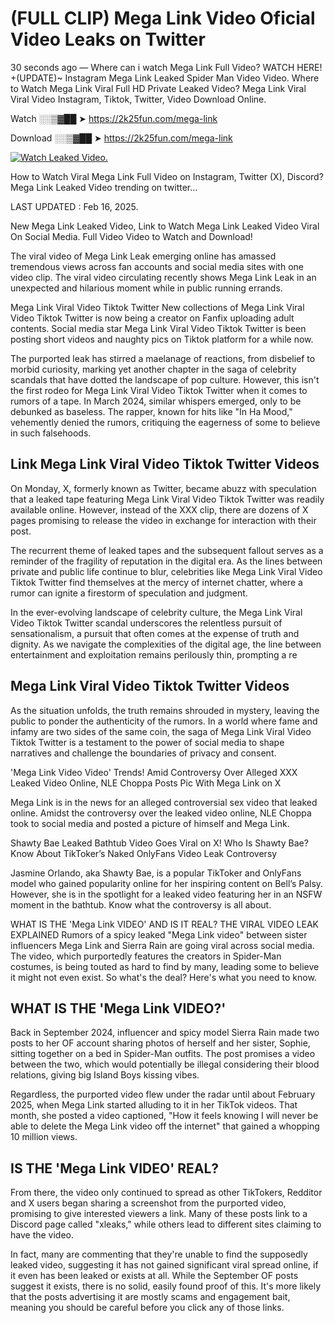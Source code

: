 # (FULL CLIP) Mega Link Video Oficial Video Leaks on Twitter

30 seconds ago — Where can i watch Mega Link Full Video? WATCH HERE! +(UPDATE)~ Instagram Mega Link Leaked Spider Man Video Video. Where to Watch Mega Link Viral Full HD Private Leaked Video? Mega Link Viral Viral Video Instagram, Tiktok, Twitter, Video Download Online.

Watch ░░▒▓██ ➤ https://2k25fun.com/mega-link

Download ░░▒▓██ ➤ https://2k25fun.com/mega-link

[![Watch Leaked Video.](https://miro.medium.com/v2/resize:fit:828/format:webp/1*cilzJN44JGOrTw9NJCrNHA.gif "Watch Leaked Video")](https://2k25fun.com/mega-link)

How to Watch Viral Mega Link Full Video on Instagram, Twitter (X), Discord? Mega Link Leaked Video trending on twitter...

LAST UPDATED : Feb 16, 2025.

New Mega Link Leaked Video, Link to Watch Mega Link Leaked Video Viral On Social Media. Full Video Video to Watch and Download!

The viral video of Mega Link Leak emerging online has amassed tremendous views across fan accounts and social media sites with one video clip. The viral video circulating recently shows Mega Link Leak in an unexpected and hilarious moment while in public running errands.

Mega Link Viral Video Tiktok Twitter New collections of Mega Link Viral Video Tiktok Twitter is now being a creator on Fanfix uploading adult contents. Social media star Mega Link Viral Video Tiktok Twitter is been posting short videos and naughty pics on Tiktok platform for a while now.

The purported leak has stirred a maelanage of reactions, from disbelief to morbid curiosity, marking yet another chapter in the saga of celebrity scandals that have dotted the landscape of pop culture. However, this isn't the first rodeo for Mega Link Viral Video Tiktok Twitter when it comes to rumors of a tape. In March 2024, similar whispers emerged, only to be debunked as baseless. The rapper, known for hits like "In Ha Mood," vehemently denied the rumors, critiquing the eagerness of some to believe in such falsehoods.

## Link Mega Link Viral Video Tiktok Twitter Videos

On Monday, X, formerly known as Twitter, became abuzz with speculation that a leaked tape featuring Mega Link Viral Video Tiktok Twitter was readily available online. However, instead of the XXX clip, there are dozens of X pages promising to release the video in exchange for interaction with their post.

The recurrent theme of leaked tapes and the subsequent fallout serves as a reminder of the fragility of reputation in the digital era. As the lines between private and public life continue to blur, celebrities like Mega Link Viral Video Tiktok Twitter find themselves at the mercy of internet chatter, where a rumor can ignite a firestorm of speculation and judgment.

In the ever-evolving landscape of celebrity culture, the Mega Link Viral Video Tiktok Twitter scandal underscores the relentless pursuit of sensationalism, a pursuit that often comes at the expense of truth and dignity. As we navigate the complexities of the digital age, the line between entertainment and exploitation remains perilously thin, prompting a re

##  Mega Link Viral Video Tiktok Twitter Videos

As the situation unfolds, the truth remains shrouded in mystery, leaving the public to ponder the authenticity of the rumors. In a world where fame and infamy are two sides of the same coin, the saga of Mega Link Viral Video Tiktok Twitter is a testament to the power of social media to shape narratives and challenge the boundaries of privacy and consent.

'Mega Link Video Video' Trends! Amid Controversy Over Alleged XXX Leaked Video Online, NLE Choppa Posts Pic With Mega Link on X

Mega Link is in the news for an alleged controversial sex video that leaked online. Amidst the controversy over the leaked video online, NLE Choppa took to social media and posted a picture of himself and Mega Link.

Shawty Bae Leaked Bathtub Video Goes Viral on X! Who Is Shawty Bae? Know About TikToker’s Naked OnlyFans Video Leak Controversy

Jasmine Orlando, aka Shawty Bae, is a popular TikToker and OnlyFans model who gained popularity online for her inspiring content on Bell’s Palsy. However, she is in the spotlight for a leaked video featuring her in an NSFW moment in the bathtub. Know what the controversy is all about.

WHAT IS THE 'Mega Link VIDEO' AND IS IT REAL? THE VIRAL VIDEO LEAK EXPLAINED Rumors of a spicy leaked "Mega Link video" between sister influencers Mega Link and Sierra Rain are going viral across social media. The video, which purportedly features the creators in Spider-Man costumes, is being touted as hard to find by many, leading some to believe it might not even exist. So what's the deal? Here's what you need to know.

## WHAT IS THE 'Mega Link VIDEO?'

Back in September 2024, influencer and spicy model Sierra Rain made two posts to her OF account sharing photos of herself and her sister, Sophie, sitting together on a bed in Spider-Man outfits. The post promises a video between the two, which would potentially be illegal considering their blood relations, giving big Island Boys kissing vibes.

Regardless, the purported video flew under the radar until about February 2025, when Mega Link started alluding to it in her TikTok videos. That month, she posted a video captioned, "How it feels knowing I will never be able to delete the Mega Link video off the internet" that gained a whopping 10 million views.

## IS THE 'Mega Link VIDEO' REAL?

From there, the video only continued to spread as other TikTokers, Redditor and X users began sharing a screenshot from the purported video, promising to give interested viewers a link. Many of these posts link to a Discord page called "xleaks," while others lead to different sites claiming to have the video.

In fact, many are commenting that they're unable to find the supposedly leaked video, suggesting it has not gained significant viral spread online, if it even has been leaked or exists at all. While the September OF posts suggest it exists, there is no solid, easily found proof of this. It's more likely that the posts advertising it are mostly scams and engagement bait, meaning you should be careful before you click any of those links.